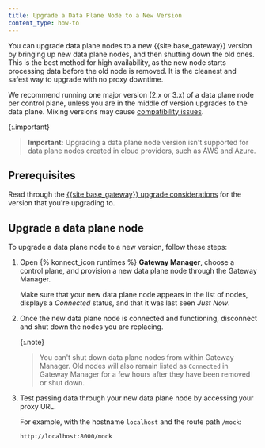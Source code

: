 ```yaml
---
title: Upgrade a Data Plane Node to a New Version
content_type: how-to
---
```


You can upgrade data plane nodes to a new {{site.base_gateway}} version by bringing
up new data plane nodes, and then shutting down the old ones. This is the best
method for high availability, as the new node starts processing data before the
old node is removed. It is the cleanest and safest way to upgrade with no
proxy downtime.

We recommend running one major version (2.x or 3.x) of a data plane node per control plane, unless you are in the middle of version upgrades to the data plane. Mixing versions may cause [compatibility issues](/konnect/gateway-manager/version-compatibility).

{:.important}
> **Important:** Upgrading a data plane node version isn't supported for data plane nodes created in cloud providers, such as AWS and Azure.

## Prerequisites

Read through the [{{site.base_gateway}} upgrade considerations](/gateway/latest/upgrade/) for the version that you're upgrading to.

## Upgrade a data plane node

To upgrade a data plane node to a new version, follow these steps:

1. Open {% konnect_icon runtimes %} **Gateway Manager**, choose a control plane,
and provision a new data plane node through the Gateway Manager.

    Make sure that your new data plane node appears in the list of nodes, 
    displays a _Connected_ status, and that it was last seen _Just Now_.

1. Once the new data plane node is connected and functioning, disconnect
and shut down the nodes you are replacing.

    {:.note}
    > You can't shut down data plane nodes from within Gateway Manager. Old
    nodes will also remain listed as `Connected` in Gateway Manager for a
    few hours after they have been removed or shut down.

1. Test passing data through your new data plane node by accessing your proxy
URL.

    For example, with the hostname `localhost` and the route path `/mock`:

    ```
    http://localhost:8000/mock
    ```
